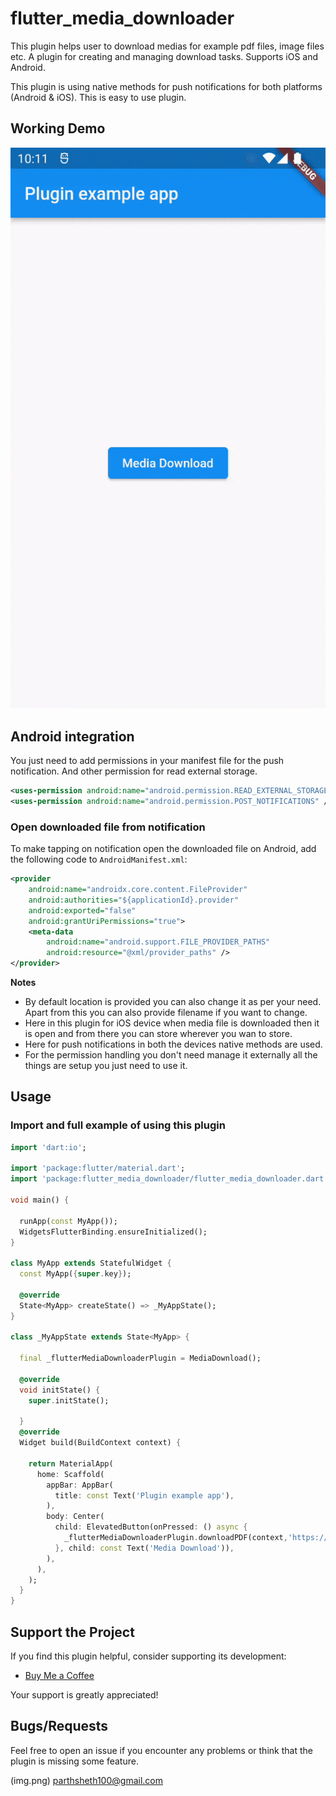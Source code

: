 # flutter_media_downloader

This plugin helps user to download medias for example pdf files, image files etc. 
A plugin for creating and managing download tasks. Supports iOS and Android.

This plugin is using native methods for push notifications for both platforms (Android & iOS).
This is easy to use plugin.

## Working Demo
![DEMO](demo.gif)

## Android integration

You just need to add permissions in your manifest file for the push notification. And other permission for read external storage.
```xml
<uses-permission android:name="android.permission.READ_EXTERNAL_STORAGE" />
<uses-permission android:name="android.permission.POST_NOTIFICATIONS" />
```

### Open downloaded file from notification

To make tapping on notification open the downloaded file on Android, add the
following code to `AndroidManifest.xml`:

```xml
<provider
    android:name="androidx.core.content.FileProvider"
    android:authorities="${applicationId}.provider"
    android:exported="false"
    android:grantUriPermissions="true">
    <meta-data
        android:name="android.support.FILE_PROVIDER_PATHS"
        android:resource="@xml/provider_paths" />
</provider>
```

**Notes**

- By default location is provided you can also change it as per your need. Apart from this you can also provide filename if you want to change.
- Here in this plugin for iOS device when media file is downloaded then it is open and from there you can store wherever you wan to store.
- Here for push notifications in both the devices native methods are used. 
- For the permission handling you don't need manage it externally all the things are setup you just need to use it.

## Usage

### Import and full example of using this plugin

```dart
import 'dart:io';

import 'package:flutter/material.dart';
import 'package:flutter_media_downloader/flutter_media_downloader.dart';

void main() {

  runApp(const MyApp());
  WidgetsFlutterBinding.ensureInitialized();
}

class MyApp extends StatefulWidget {
  const MyApp({super.key});

  @override
  State<MyApp> createState() => _MyAppState();
}

class _MyAppState extends State<MyApp> {

  final _flutterMediaDownloaderPlugin = MediaDownload();

  @override
  void initState() {
    super.initState();

  }
  @override
  Widget build(BuildContext context) {

    return MaterialApp(
      home: Scaffold(
        appBar: AppBar(
          title: const Text('Plugin example app'),
        ),
        body: Center(
          child: ElevatedButton(onPressed: () async {
            _flutterMediaDownloaderPlugin.downloadPDF(context,'https://www.gstatic.com/webp/gallery3/1.sm.png');
          }, child: const Text('Media Download')),
        ),
      ),
    );
  }
}

```
## Support the Project

If you find this plugin helpful, consider supporting its development:

- [Buy Me a Coffee](https://www.buymeacoffee.com/parthsheth)

Your support is greatly appreciated!

## Bugs/Requests

Feel free to open an issue if you encounter any problems or think that the
plugin is missing some feature.

(img.png) parthsheth100@gmail.com